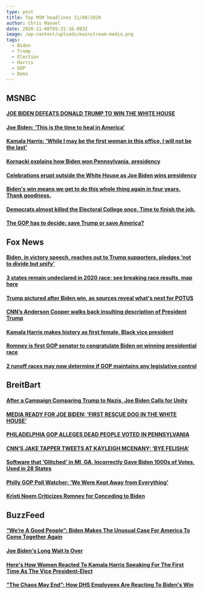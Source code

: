 ```yaml
---
type: post
title: Top MSM headlines 11/08/2020
author: Chris Manoel
date: 2020-11-08T05:31:16.093Z
image: /wp-content/uploads/mainstream-media.png
tags:
  - Biden
  - Trump
  - Election
  - Harris
  - GOP
  - Dems
---
```

## MSNBC

#### [JOE BIDEN DEFEATS DONALD TRUMP TO WIN THE WHITE HOUSE](https://www.msnbc.com/live)

#### [Joe Biden: ‘This is the time to heal in America’](https://www.msnbc.com/msnbc/watch/watch-president-elect-joe-biden-s-full-victory-speech-95526469600)

#### [Kamala Harris: 'While I may be the first woman in this office, I will not be the last'](https://www.msnbc.com/msnbc/watch/watch-vice-president-elect-kamala-harris-full-victory-speech-95525445812)

#### [Kornacki explains how Biden won Pennsylvania, presidency](https://www.msnbc.com/morning-joe/watch/kornacki-explains-how-joe-biden-won-pennsylvania-95509573878)

#### [Celebrations erupt outside the White House as Joe Biden wins presidency](https://www.msnbc.com/morning-joe/watch/celebrations-erupt-outside-the-white-house-as-joe-biden-declared-president-95512133745)

#### [Biden's win means we get to do this whole thing again in four years. Thank goodness.](https://www.msnbc.com/opinion/biden-winning-2020-election-won-t-fix-america-it-gives-n1246793?icid=msd_topgrid)

#### [Democrats almost killed the Electoral College once. Time to finish the job.](https://www.msnbc.com/opinion/will-trump-biden-election-disaster-finally-convince-us-scrap-electoral-n1246755?icid=msd_topgrid)

#### [The GOP has to decide: save Trump or save America?](https://www.msnbc.com/opinion/trump-s-false-victory-claim-threatens-democracy-republicans-need-stop-n1246403?icid=msd_topgrid)

## Fox News

#### [Biden, in victory speech, reaches out to Trump supporters, pledges ‘not to divide but unify’](https://www.foxnews.com/politics/biden-harris-victory-speech-46th-president-united-states)

#### [3 states remain undeclared in 2020 race; see breaking race results, map here](https://www.foxnews.com/elections/2020/general-results)

#### [Trump pictured after Biden win, as sources reveal what's next for POTUS](https://www.foxnews.com/politics/trump-accuses-president-elect-biden-of-rushing-to-falsely-pose-as-the-winner)

#### [CNN’s Anderson Cooper walks back insulting description of President Trump](https://www.foxnews.com/media/cnns-anderson-cooper-says-he-regrets-comparing-trump-to-a-flailing-obese-turtle)

#### [Kamala Harris makes history as first female, Black vice president](https://www.foxnews.com/politics/kamala-harris-makes-history-first-female-black-vice-president)

#### [Romney is first GOP senator to congratulate Biden on winning presidential race](https://www.foxnews.com/politics/romney-is-first-gop-senator-to-congratulate-biden-on-winning-presidential-race)

#### [2 runoff races may now determine if GOP maintains any legislative control](https://www.foxnews.com/politics/georgia-senate-races-battleground-power-dc)

## BreitBart

#### [After a Campaign Comparing Trump to Nazis, Joe Biden Calls for Unity](https://www.breitbart.com/politics/2020/11/07/after-a-campaign-comparing-trump-to-nazis-joe-biden-calls-for-unity/ "After a Campaign Comparing Trump to Nazis, Joe Biden Calls for Unity")

#### [MEDIA READY FOR JOE BIDEN: ‘FIRST RESCUE DOG IN THE WHITE HOUSE’](https://www.breitbart.com/politics/2020/11/07/media-ready-for-joe-biden-first-rescue-dog-in-the-white-house/)

#### [PHILADELPHIA GOP ALLEGES DEAD PEOPLE VOTED IN PENNSYLVANIA](https://www.breitbart.com/politics/2020/11/07/philadelphia-gop-alleges-dead-people-voted-pennsylvania/)

#### [CNN’S JAKE TAPPER TWEETS AT KAYLEIGH MCENANY: ‘BYE FELISHA’](https://www.breitbart.com/politics/2020/11/07/cnns-jake-tapper-tweets-at-white-house-press-secretary-kayleigh-mcenany-bye-felisha/ "CNN's Jake Tapper Tweets at White House Press Secretary Kayleigh McEnany: 'Bye Felisha'")

#### [Software that ‘Glitched’ in MI, GA, Incorrectly Gave Biden 1000s of Votes, Used in 28 States](https://www.breitbart.com/politics/2020/11/07/software-that-glitched-in-mi-ga-incorrectly-gave-biden-1000s-of-votes-used-in-28-states/)

#### [Philly GOP Poll Watcher: ‘We Were Kept Away from Everything’](https://www.breitbart.com/politics/2020/11/07/philadelphia-gop-poll-watcher-election-not-fair-at-all-we-were-kept-away-from-everything/)

#### [Kristi Noem Criticizes Romney for Conceding to Biden](https://www.breitbart.com/politics/2020/11/07/kristi-noem-criticizes-romney-conceding-biden-dc-elites-eager-return-business-usual/)

## BuzzFeed

#### [“We’re A Good People”: Biden Makes The Unusual Case For America To Come Together Again](https://www.buzzfeednews.com/article/nidhiprakash/biden-acceptance-victory-speech?ref=hpsplash&origin=spl)

#### [Joe Biden's Long Wait Is Over](https://www.buzzfeednews.com/article/rubycramer/joe-biden-victory-speech-president-family?origin=web-hf)

#### [Here's How Women Reacted To Kamala Harris Speaking For The First Time As The Vice President-Elect](https://www.buzzfeednews.com/article/salvadorhernandez/kamala-harris-victory-speech-reaction?origin=web-hf)

#### [“The Chaos May End”: How DHS Employees Are Reacting To Biden's Win](https://www.buzzfeednews.com/article/hamedaleaziz/dhs-ice-employees-react-to-biden-election-win?origin=web-hf)